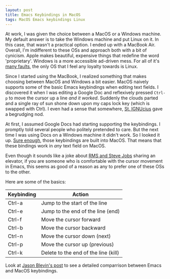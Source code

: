 ```yaml
---
layout: post
title: Emacs Keybindings in MacOS
tags: MacOS Emacs keybindings Linux
---
```

At work, I was given the choice between a MacOS or a Windows machine. My default answer is to
take the Windows machine and put Linux on it. In this case, that wasn't a practical option.
I ended up with a MacBook Air. Overall, I'm indifferent to
these OSs and approach both with a bit of cynicism. Apple makes beautiful, expensive things
that redefine the word 'proprietary'. Windows is a more accessible ad-driven mess. For all
of it's [many faults](https://www.youtube.com/watch?v=WipM3SAYqK4), the only OS that I feel
any loyalty towards is Linux.

Since I started using the MacBook, I realized something that makes choosing
between MacOS and Windows a bit easier. MacOS naively supports some of the basic Emacs
keybindings when editing text fields. I discovered it when I was editing a Google Doc and
reflexively pressed `Ctrl-p` to move the cursor up a line *and it worked*. Suddenly the clouds
parted and a single ray of sun shone down upon my caps lock key (which is swapped with Ctrl).
I even had a sense that somewhere, [St. IGNUcius](https://stallman.org/saint.html) gave a begrudging nod.

At first, I assumed Google Docs had starting supporting the keybindings. I promptly told several people
who politely pretended to care. But the next time I was using Docs on a Windows machine it
didn't work. So I looked it up. [Sure enough](https://jblevins.org/log/kbd), those keybindings
are built into MacOS. That means that these bindings work in *any* text field on MacOS.

Even though it sounds like a joke about [RMS and Steve Jobs](https://features.slashdot.org/story/13/01/06/163248/richard-stallman-answers-your-questions)
sharing an elevator, if you are someone who is comfortable with the cursor movement in Emacs,
this seems as good of a reason as any to prefer one of these OSs to the other.

Here are some of the basics:

|Keybinding |Action |
|--------|-------|
|Ctrl-a |Jump to the start of the line |
|Ctrl-e |Jump to the end of the line (end)|
|Ctrl-f |Move the cursor forward |
|Ctrl-b |Move the cursor backward |
|Ctrl-n |Move the cursor down (next)|
|Ctrl-p |Move the cursor up (previous)|
|Ctrl-k |Delete to the end of the line (kill)|

Look at [Jason Blevin's post](https://jblevins.org/log/kbd) to see a detailed comparrison between
Emacs and MacOS keybindings.